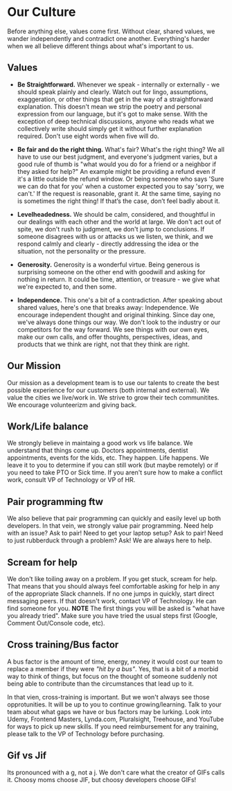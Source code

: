 # Our Culture
Before anything else, values come first. Without clear, shared values, we wander independently and contradict one another. Everything's harder when we all believe different things about what's important to us.

## Values
* **Be Straightforward.** Whenever we speak - internally or externally - we should speak plainly and clearly. Watch out for lingo, assumptions, exaggeration, or other things that get in the way of a straightforward explanation. This doesn't mean we strip the poetry and personal expression from our language, but it's got to make sense. With the exception of deep technical discussions, anyone who reads what we collectively write should simply get it without further explanation required. Don't use eight words when five will do.

* **Be fair and do the right thing.** What's fair? What's the right thing? We all have to use our best judgment, and everyone's judgment varies, but a good rule of thumb is "what would you do for a friend or a neighbor if they asked for help?" An example might be providing a refund even if it's a little outside the refund window. Or being someone who says 'Sure we can do that for you' when a customer expected you to say 'sorry, we can't.' If the request is reasonable, grant it. At the same time, saying no is sometimes the right thing! If that’s the case, don’t feel badly about it.

* **Levelheadedness.** We should be calm, considered, and thoughtful in our dealings with each other and the world at large. We don't act out of spite, we don't rush to judgment, we don't jump to conclusions. If someone disagrees with us or attacks us we listen, we think, and we respond calmly and clearly - directly addressing the idea or the situation, not the personality or the pressure.

* **Generosity.** Generosity is a wonderful virtue. Being generous is surprising someone on the other end with goodwill and asking for nothing in return. It could be time, attention, or treasure - we give what we're expected to, and then some.

* **Independence.** This one's a bit of a contradiction. After speaking about shared values, here's one that breaks away: Independence. We encourage independent thought and original thinking. Since day one, we've always done things our way. We don't look to the industry or our competitors for the way forward. We see things with our own eyes, make our own calls, and offer thoughts, perspectives, ideas, and products that we think are right, not that they think are right.

## Our Mission
Our mission as a development team is to use our talents to create the best possible experience for our customers (both internal and external). We value the cities we live/work in. We strive to grow their tech communitites. We encourage volunteerizm and giving back. 

## Work/Life balance
We strongly believe in maintaing a good work vs life balance. We understand that things come up. Doctors appointments, dentist appointments, events for the kids, etc. They happen. Life happens. We leave it to you to determine if you can still work (but maybe remotely) or if you need to take PTO or Sick time. If you aren't sure how to make a conflict work, consult VP of Technology or VP of HR.

## Pair programming ftw
We also believe that pair programming can quickly and easily level up both developers. In that vein, we strongly value pair programming. Need help with an issue? Ask to pair! Need to get your laptop setup? Ask to pair! Need to just rubberduck through a problem? Ask! We are always here to help.

## Scream for help
We don't like toiling away on a problem. If you get stuck, scream for help. That means that you should always feel comfortable asking for help in any of the appropriate Slack channels. If no one jumps in quickly, start direct messaging peers. If that doesn't work, contact VP of Technology. He can find someone for you. **NOTE** The first things you will be asked is "what have you already tried". Make sure you have tried the usual steps first (Google, Comment Out/Console code, etc).

## Cross training/Bus factor
A bus factor is the amount of time, energy, money it would cost our team to replace a member if they were _"hit by a bus"_. Yes, that is a bit of a morbid way to think of things, but focus on the thought of someone suddenly not being able to contribute than the circumstances that lead up to it.

In that vien, cross-training is important. But we won't always see those opprotunities. It will be up to you to continue growing/learning. Talk to your team about what gaps we have or bus factors may be lurking. Look into Udemy, Frontend Masters, Lynda.com, Pluralsight, Treehouse, and YouTube for ways to pick up new skills. If you need reimbursement for any training, please talk to the VP of Technology before purchasing.

## Gif vs Jif
Its pronounced with a g, not a j. We don't care what the creator of GIFs calls it. Choosy moms choose JIF, but choosy developers choose GIFs!

